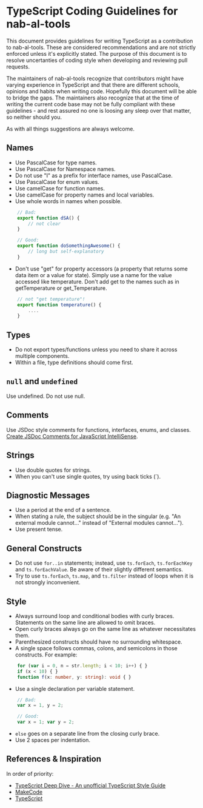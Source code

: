 # TypeScript Coding Guidelines for nab-al-tools

This document provides guidelines for writing TypeScript as a contribution to nab-al-tools. These are considered recommendations and are not strictly enforced unless it's explicitly stated. The purpose of this document is to resolve uncertanties of coding style when developing and reviewing pull requests.

The maintainers of nab-al-tools recognize that contributors might have varying experience in TypeScript and that there are different schools, opinions and habits when writing code. Hopefully this document will be able to bridge the gaps. The maintainers also recognize that at the time of writing the current code base may not be fully compliant with these guidelines - and rest assured no one is loosing any sleep over that matter, so neither should you.

As with all things suggestions are always welcome.

## Names

- Use PascalCase for type names.
- Use PascalCase for Namespace names.
- Do not use "I" as a prefix for interface names, use PascalCase.
- Use PascalCase for enum values.
- Use camelCase for function names.
- Use camelCase for property names and local variables.
- Use whole words in names when possible.

```TypeScript
    // Bad:
    export function dSA() {
        // not clear
    }

    // Good:
    export function doSomethingAwesome() {
        // long but self-explanatory
    }
```

- Don't use "get" for property accessors (a property that returns some data item or a value for state). Simply use a name for the value accessed like temperature. Don't add get to the names such as in getTemperature or get_Temperature.

```TypeScript
    // not "get temperature"!
    export function temperature() {
        ....
    }
```

## Types

- Do not export types/functions unless you need to share it across multiple components.
- Within a file, type definitions should come first.

## `null` and `undefined`

Use undefined. Do not use null.

## Comments

Use JSDoc style comments for functions, interfaces, enums, and classes. [Create JSDoc Comments for JavaScript IntelliSense](https://docs.microsoft.com/visualstudio/ide/create-jsdoc-comments-for-javascript-intellisense).

## Strings

- Use double quotes for strings.
- When you can't use single quotes, try using back ticks (`).

## Diagnostic Messages

- Use a period at the end of a sentence.
- When stating a rule, the subject should be in the singular (e.g. "An external module cannot..." instead of "External modules cannot...").
- Use present tense.

## General Constructs

- Do not use `for..in` statements; instead, use `ts.forEach`, `ts.forEachKey` and `ts.forEachValue`. Be aware of their slightly different semantics.
- Try to use `ts.forEach`, `ts.map`, and `ts.filter` instead of loops when it is not strongly inconvenient.

## Style

- Always surround loop and conditional bodies with curly braces. Statements on the same line are allowed to omit braces.
- Open curly braces always go on the same line as whatever necessitates them.
- Parenthesized constructs should have no surrounding whitespace.
- A single space follows commas, colons, and semicolons in those constructs. For example:

```TypeScript
    for (var i = 0, n = str.length; i < 10; i++) { }
    if (x < 10) { }
    function f(x: number, y: string): void { }
```

- Use a single declaration per variable statement.

```TypeScript
    // Bad:
    var x = 1, y = 2;

    // Good:
    var x = 1; var y = 2;

```

- `else` goes on a separate line from the closing curly brace.
- Use 2 spaces per indentation.

## References & Inspiration

In order of priority:

- [TypeScript Deep Dive - An unofficial TypeScript Style Guide](https://basarat.gitbook.io/typescript/styleguide)
- [MakeCode](https://makecode.com/extensions/naming-conventions)
- [TypeScript](https://github.com/microsoft/TypeScript/wiki/Coding-guidelines)
